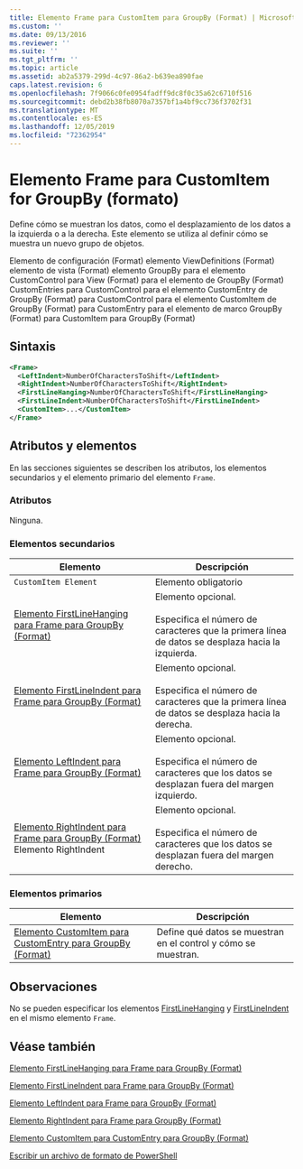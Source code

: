 ```yaml
---
title: Elemento Frame para CustomItem para GroupBy (Format) | Microsoft Docs
ms.custom: ''
ms.date: 09/13/2016
ms.reviewer: ''
ms.suite: ''
ms.tgt_pltfrm: ''
ms.topic: article
ms.assetid: ab2a5379-299d-4c97-86a2-b639ea890fae
caps.latest.revision: 6
ms.openlocfilehash: 7f9066c0fe0954fadff9dc8f0c35a62c6710f516
ms.sourcegitcommit: debd2b38fb8070a7357bf1a4bf9cc736f3702f31
ms.translationtype: MT
ms.contentlocale: es-ES
ms.lasthandoff: 12/05/2019
ms.locfileid: "72362954"
---
```

# <a name="frame-element-for-customitem-for-groupby-format"></a>Elemento Frame para CustomItem for GroupBy (formato)

Define cómo se muestran los datos, como el desplazamiento de los datos a la izquierda o a la derecha. Este elemento se utiliza al definir cómo se muestra un nuevo grupo de objetos.

Elemento de configuración (Format) elemento ViewDefinitions (Format) elemento de vista (Format) elemento GroupBy para el elemento CustomControl para View (Format) para el elemento de GroupBy (Format) CustomEntries para CustomControl para el elemento CustomEntry de GroupBy (Format) para CustomControl para el elemento CustomItem de GroupBy (Format) para CustomEntry para el elemento de marco GroupBy (Format) para CustomItem para GroupBy (Format)

## <a name="syntax"></a>Sintaxis

```xml
<Frame>
  <LeftIndent>NumberOfCharactersToShift</LeftIndent>
  <RightIndent>NumberOfCharactersToShift</RightIndent>
  <FirstLineHanging>NumberOfCharactersToShift</FirstLineHanging>
  <FirstLineIndent>NumberOfCharactersToShift</FirstLineIndent>
  <CustomItem>...</CustomItem>
</Frame>
```

## <a name="attributes-and-elements"></a>Atributos y elementos

En las secciones siguientes se describen los atributos, los elementos secundarios y el elemento primario del elemento `Frame`.

### <a name="attributes"></a>Atributos

Ninguna.

### <a name="child-elements"></a>Elementos secundarios

|Elemento|Descripción|
|-------------|-----------------|
|`CustomItem Element`|Elemento obligatorio|
|[Elemento FirstLineHanging para Frame para GroupBy (Format)](./firstlinehanging-element-for-frame-for-groupby-format.md)|Elemento opcional.<br /><br /> Especifica el número de caracteres que la primera línea de datos se desplaza hacia la izquierda.|
|[Elemento FirstLineIndent para Frame para GroupBy (Format)](./firstlineindent-element-for-frame-for-groupby-format.md)|Elemento opcional.<br /><br /> Especifica el número de caracteres que la primera línea de datos se desplaza hacia la derecha.|
|[Elemento LeftIndent para Frame para GroupBy (Format)](./leftindent-element-for-frame-for-groupby-format.md)|Elemento opcional.<br /><br /> Especifica el número de caracteres que los datos se desplazan fuera del margen izquierdo.|
|[Elemento RightIndent para Frame para GroupBy (Format)](./rightindent-element-for-frame-for-groupby-format.md) Elemento RightIndent|Elemento opcional.<br /><br /> Especifica el número de caracteres que los datos se desplazan fuera del margen derecho.|

### <a name="parent-elements"></a>Elementos primarios

|Elemento|Descripción|
|-------------|-----------------|
|[Elemento CustomItem para CustomEntry para GroupBy (Format)](./customitem-element-for-customentry-for-groupby-format.md)|Define qué datos se muestran en el control y cómo se muestran.|

## <a name="remarks"></a>Observaciones

No se pueden especificar los elementos [FirstLineHanging](./firstlinehanging-element-for-frame-for-groupby-format.md) y [FirstLineIndent](./firstlineindent-element-for-frame-for-groupby-format.md) en el mismo elemento `Frame`.

## <a name="see-also"></a>Véase también

[Elemento FirstLineHanging para Frame para GroupBy (Format)](./firstlinehanging-element-for-frame-for-groupby-format.md)

[Elemento FirstLineIndent para Frame para GroupBy (Format)](./firstlineindent-element-for-frame-for-groupby-format.md)

[Elemento LeftIndent para Frame para GroupBy (Format)](./leftindent-element-for-frame-for-groupby-format.md)

[Elemento RightIndent para Frame para GroupBy (Format)](./rightindent-element-for-frame-for-groupby-format.md)

[Elemento CustomItem para CustomEntry para GroupBy (Format)](./customitem-element-for-customentry-for-groupby-format.md)

[Escribir un archivo de formato de PowerShell](./writing-a-powershell-formatting-file.md)
